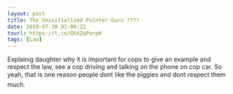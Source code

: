 ```yaml
---
layout: post
title: The Uninitialized Pointer Guru ????
date: 2018-07-20 01:00:22
tourl: https://t.co/GhXZqPerpH
tags: [Law]
---
```

Explainig daughter why it is important for cops to give an example and respect the law, see a cop driving and talking on the phone on cop car. So yeah, that is one reason people dont like the piggies and dont respect them much.